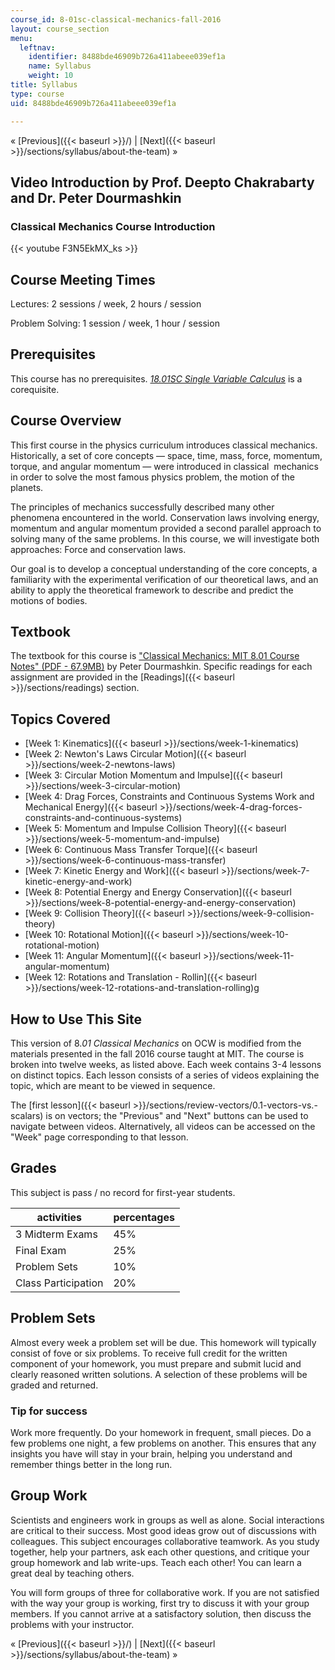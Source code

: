```yaml
---
course_id: 8-01sc-classical-mechanics-fall-2016
layout: course_section
menu:
  leftnav:
    identifier: 8488bde46909b726a411abeee039ef1a
    name: Syllabus
    weight: 10
title: Syllabus
type: course
uid: 8488bde46909b726a411abeee039ef1a

---
```


« [Previous]({{< baseurl >}}/) | [Next]({{< baseurl >}}/sections/syllabus/about-the-team) »

Video Introduction by Prof. Deepto Chakrabarty and Dr. Peter Dourmashkin
------------------------------------------------------------------------

### Classical Mechanics Course Introduction

{{< youtube F3N5EkMX_ks >}} 

Course Meeting Times
--------------------

Lectures: 2 sessions / week, 2 hours / session

Problem Solving: 1 session / week, 1 hour / session

Prerequisites
-------------

This course has no prerequisites. [_18.01SC Single Variable Calculus_](/courses/18-01sc-single-variable-calculus-fall-2010/) is a corequisite.

Course Overview
---------------

This first course in the physics curriculum introduces classical mechanics. Historically, a set of core concepts — space, time, mass, force, momentum, torque, and angular momentum — were introduced in classical  mechanics in order to solve the most famous physics problem, the motion of the planets.

The principles of mechanics successfully described many other phenomena encountered in the world. Conservation laws involving energy, momentum and angular momentum provided a second parallel approach to solving many of the same problems. In this course, we will investigate both approaches: Force and conservation laws.

Our goal is to develop a conceptual understanding of the core concepts, a familiarity with the experimental verification of our theoretical laws, and an ability to apply the theoretical framework to describe and predict the motions of bodies.

Textbook
--------

The textbook for this course is ["Classical Mechanics: MIT 8.01 Course Notes" (PDF - 67.9MB)](https://ocw.mit.edu/ans7870/8/8.01/f16/readings/MIT8_01F16_TableOfContents.pdf) by Peter Dourmashkin. Specific readings for each assignment are provided in the [Readings]({{< baseurl >}}/sections/readings) section.

Topics Covered
--------------

*   [Week 1: Kinematics]({{< baseurl >}}/sections/week-1-kinematics)
*   [Week 2: Newton's Laws Circular Motion]({{< baseurl >}}/sections/week-2-newtons-laws)
*   [Week 3: Circular Motion Momentum and Impulse]({{< baseurl >}}/sections/week-3-circular-motion)
*   [Week 4: Drag Forces, Constraints and Continuous Systems Work and Mechanical Energy]({{< baseurl >}}/sections/week-4-drag-forces-constraints-and-continuous-systems)
*   [Week 5: Momentum and Impulse Collision Theory]({{< baseurl >}}/sections/week-5-momentum-and-impulse)
*   [Week 6: Continuous Mass Transfer Torque]({{< baseurl >}}/sections/week-6-continuous-mass-transfer)
*   [Week 7: Kinetic Energy and Work]({{< baseurl >}}/sections/week-7-kinetic-energy-and-work)
*   [Week 8: Potential Energy and Energy Conservation]({{< baseurl >}}/sections/week-8-potential-energy-and-energy-conservation)
*   [Week 9: Collision Theory]({{< baseurl >}}/sections/week-9-collision-theory)
*   [Week 10: Rotational Motion]({{< baseurl >}}/sections/week-10-rotational-motion)
*   [Week 11: Angular Momentum]({{< baseurl >}}/sections/week-11-angular-momentum)
*   [Week 12: Rotations and Translation - Rollin]({{< baseurl >}}/sections/week-12-rotations-and-translation-rolling)g

How to Use This Site
--------------------

This version of 8._01 Classical Mechanics_ on OCW is modified from the materials presented in the fall 2016 course taught at MIT. The course is broken into twelve weeks, as listed above. Each week contains 3-4 lessons on distinct topics. Each lesson consists of a series of videos explaining the topic, which are meant to be viewed in sequence.

The [first lesson]({{< baseurl >}}/sections/review-vectors/0.1-vectors-vs.-scalars) is on vectors; the "Previous" and "Next" buttons can be used to navigate between videos. Alternatively, all videos can be accessed on the "Week" page corresponding to that lesson.

Grades
------

This subject is pass / no record for first-year students.

| activities | percentages |
| --- | --- |
| 3 Midterm Exams | 45% |
| Final Exam | 25% |
| Problem Sets | 10% |
| Class Participation | 20% 

Problem Sets
------------

Almost every week a problem set will be due. This homework will typically consist of fove or six problems. To receive full credit for the written component of your homework, you must prepare and submit lucid and clearly reasoned written solutions. A selection of these problems will be graded and returned.

### Tip for success

Work more frequently. Do your homework in frequent, small pieces. Do a few problems one night, a few problems on another. This ensures that any insights you have will stay in your brain, helping you understand and remember things better in the long run.

Group Work
----------

Scientists and engineers work in groups as well as alone. Social interactions are critical to their success. Most good ideas grow out of discussions with colleagues. This subject encourages collaborative teamwork. As you study together, help your partners, ask each other questions, and critique your group homework and lab write-ups. Teach each other! You can learn a great deal by teaching others.

You will form groups of three for collaborative work. If you are not satisfied with the way your group is working, first try to discuss it with your group members. If you cannot arrive at a satisfactory solution, then discuss the problems with your instructor.

« [Previous]({{< baseurl >}}/) | [Next]({{< baseurl >}}/sections/syllabus/about-the-team) »